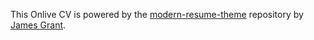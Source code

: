 This Onlive CV is powered by the [modern-resume-theme](https://github.com/sproogen/modern-resume-theme) repository by [James Grant](https://github.com/sproogen).
